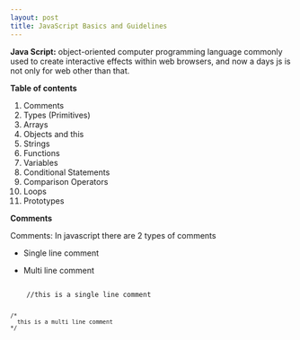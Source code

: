 ```yaml
---
layout: post
title: JavaScript Basics and Guidelines
---
```


**Java Script:**
object-oriented computer programming language commonly used to create interactive effects within web browsers, and now a days js is not only for web other than that.

**Table of contents**

  1. Comments
  2. Types (Primitives)
  3. Arrays
  4. Objects and this
  5. Strings
  6. Functions
  7. Variables
  8. Conditional Statements
  9. Comparison Operators
  10. Loops
  11. Prototypes

**Comments**

Comments: In javascript there are 2 types of comments
  * Single line comment

  * Multi line comment

  <code>
    //this is a single line comment

    /*
      this is a multi line comment
    */
  </code>


